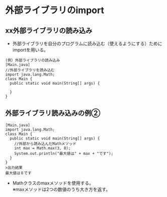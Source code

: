 # 外部ライブラリのimport  
## xx外部ライブラリの読み込み  
* 外部ライブラリを自分のプログラムに読み込む（使えるようにする）ためにimportを用いる。  
```
(例）外部ライブラリの読み込み
[Main.java]
//外部ライブラリを読み込む
import java.lang.Math;
class Main {
  public static void main(String[] args) {
  
  }
}
```
## 外部ライブラリ読み込みの例②
```
[Main.java]
import java.lang.Math;
class Main {
  public static void main(String[] args) {
    //外部から読み込んだMathメソッド
    int max = Math.max(3, 8);
    System.out.println("最大値は" + max + "です");
  }
}
>出力結果
最大値は８です
```
* Mathクラスのmaxメソッドを使用する。  
※maxメソッドは2つの数値のうち大き方を返す。  
